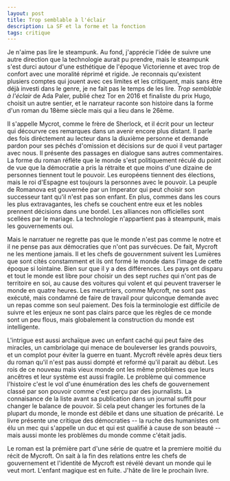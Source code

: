 ```yaml
---
layout: post
title: Trop semblable à l'éclair
description: La SF et la forme et la fonction
tags: critique
---
```


Je n'aime pas lire le steampunk. Au fond, j'apprécie l'idée de suivre une
autre direction que la technologie aurait pu prendre, mais le steampunk s'est
durci autour d'une esthétique de l'époque Victorienne et avec trop de confort
avec une moralité réprimé et rigide. Je reconnais qu'existent plusiers comptes
qui jouent avec ces limites et les critiquent, mais sans être déjà investi 
dans le genre, je ne fait pas le temps de les lire. _Trop semblable à l'éclair_
de Ada Paler, publié chez Tor en 2016 et finaliste du prix Hugo, choisit un
autre sentier, et le narrateur raconte son histoire dans la forme d'un roman
du 18ème siècle mais qui a lieu dans le 26ème.

Il s'appelle Mycrot, 
comme le frère de Sherlock, et il écrit pour un lecteur qui décourvre ces 
remarques dans un avenir encore plus distant. Il parle des fois diréctement
au lecteur dans la diuxième personne et demande pardon pour ses péchés 
d'omission et décisions sur de quoi il veut partager avec nous.
Il présente des passages en dialogue sans autres commentaires.
La forme du roman réfléte
que le monde s'est politiquement réculé du point de vue que la démocratie
a pris la rétraite et que moins d'une dizaine de personnes tiennent tout
le pouvoir. Les européens tiennent des élections, mais le roi d'Espagne
est toujours la personnes avec le pouvoir. La peuple de Romanova est
gouvernée par un Imperator qui peut choisir son successeur tant qu'il 
n'est pas son enfant. 
En plus, commes dans les cours les plus extravagantes, les
chefs se couchent entre eux et les nobles prennent décisions dans une 
bordel. Les alliances non officielles sont scellées par le mariage. La
technologie n'appartient pas à steampunk, mais les gouvernements oui.

Mais le narratuer ne regrette pas que le monde n'est pas comme le
notre et il ne pense pas aux démocraties que n'ont pas survécues. De fait,
Mycroft ne les mentione jamais. Il et
les chefs de gouvernment suivent les Lumières que sont cités constamment et
ils ont formé le monde dans l'image de cette époque si lointaine. 
Bien sur que il y a des différences. Les pays ont disparu et tout le monde
est libre pour choisir un des sept _ruches_ qui n'ont pas de territoire
en soi, au cause des voitures qui volent et qui peuvent traverser le monde
en quatre heures. Les meurtriers, comme Mycroft, ne sont pas exécuté, mais
condamné de faire de travail pour quiconque demande avec un repas comme
son seul paiement. Des fois la terminologie est difficile de suivre et
les enjeux ne sont pas clairs parce que les règles de ce monde sont un
peu flous, mais globalement la construction du monde est intelligente.


L'intrigue est aussi archaïque avec un enfant caché qui peut faire des
miracles, un cambriolage qui
menace de bouleverser les grands pouvoirs, et un complot pour éviter
la guerre en tuant. Mycroft révèle après deux tiers du roman qu'il n'est
pas aussi dompté et reformé qu'il parait au début. Les rois de ce
nouveau mais vieux monde ont les même problèmes que leurs ancêtres et
leur système est aussi fragile. Le problème qui commence l'histoire c'est
le vol d'une énumération des les chefs de gouvernement classé par son
pouvoir comme c'est perçu par des journalists. 
La connaisance de la liste avant sa publication dans un journal
suffit pour changer le balance de pouvoir. Si cela peut changer les
fortunes de la plupart du monde, le monde est débile et dans une situation
de précarité. Le livre présente une critique des démocraties -- la ruche
des humanistes ont élu un mec qui s'appelle un duc et qui est qualifié à cause
de son beauté -- mais aussi monte les problèmes du monde comme c'était 
jadis.

Le roman est la prémière part d'une série de quatre et la premiere moitié du
récit de Mycroft. On sait à la fin des relations entre les chefs de
gouvernement et l'identité de Mycroft est révélé devant un monde qui le veut
mort. L'enfant magique est en fuite. J'hâte de lire le prochain livre.
